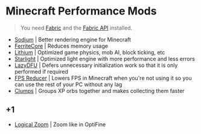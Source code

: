 # Minecraft Performance Mods

> You need [Fabric](https://fabricmc.net) and the
> [Fabric API](https://www.curseforge.com/minecraft/mc-mods/fabric-api)
> installed.

- [Sodium](https://modrinth.com/mod/sodium) | Better rendering engine for
  Minecraft
- [FerriteCore](https://www.curseforge.com/minecraft/mc-mods/ferritecore-fabric)
  | Reduces memory usage
- [Lithium](https://modrinth.com/mod/lithium) | Optimized game physics, mob AI,
  block ticking, etc
- [Starlight](https://www.curseforge.com/minecraft/mc-mods/starlight) |
  Optimized light engine with more performance and less errors
- [LazyDFU](https://www.curseforge.com/minecraft/mc-mods/lazydfu) | Defers
  unnecessary initialization work so that it is only performed if required
- [FPS Reducer](https://www.curseforge.com/minecraft/mc-mods/fps-reducer) |
  Lowers FPS in Minecraft when you're not using it so you can use the rest of
  your PC without any lag
- [Clumps](https://www.curseforge.com/minecraft/mc-mods/clumps) | Groups XP orbs
  together and makes collecting them faster

## +1

- [Logical Zoom](https://www.curseforge.com/minecraft/mc-mods/logical-zoom) |
  Zoom like in OptiFine
